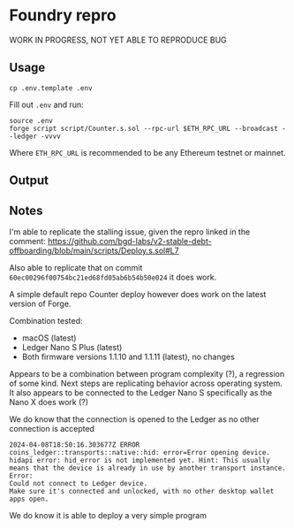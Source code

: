 # Foundry repro

WORK IN PROGRESS, NOT YET ABLE TO REPRODUCE BUG

## Usage

```
cp .env.template .env
```

Fill out `.env` and run:

```
source .env
forge script script/Counter.s.sol --rpc-url $ETH_RPC_URL --broadcast --ledger -vvvv
```

Where `ETH_RPC_URL` is recommended to be any Ethereum testnet or mainnet.

## Output

## Notes

I'm able to replicate the stalling issue, given the repro linked in the comment: https://github.com/bgd-labs/v2-stable-debt-offboarding/blob/main/scripts/Deploy.s.sol#L7

Also able to replicate that on commit `60ec00296f00754bc21ed68fd05ab6b54b50e024` it does work.

A simple default repo Counter deploy however does work on the latest version of Forge.

Combination tested:
- macOS (latest)
- Ledger Nano S Plus (latest)
- Both firmware versions 1.1.10 and 1.1.11 (latest), no changes

Appears to be a combination between program complexity (?), a regression of some kind.
Next steps are replicating behavior across operating system.
It also appears to be connected to the Ledger Nano S specifically as the Nano X does work (?)

We do know that the connection is opened to the Ledger as no other connection is accepted

```
2024-04-08T18:50:16.303677Z ERROR coins_ledger::transports::native::hid: error=Error opening device. hidapi error: hid_error is not implemented yet. Hint: This usually means that the device is already in use by another transport instance.
Error:
Could not connect to Ledger device.
Make sure it's connected and unlocked, with no other desktop wallet apps open.
```

We do know it is able to deploy a very simple program